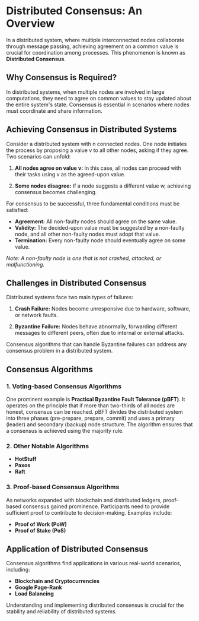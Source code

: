 # Distributed Consensus: An Overview

In a distributed system, where multiple interconnected nodes collaborate through message passing, achieving agreement on a common value is crucial for coordination among processes. This phenomenon is known as **Distributed Consensus**.

## Why Consensus is Required?

In distributed systems, when multiple nodes are involved in large computations, they need to agree on common values to stay updated about the entire system's state. Consensus is essential in scenarios where nodes must coordinate and share information.

## Achieving Consensus in Distributed Systems

Consider a distributed system with n connected nodes. One node initiates the process by proposing a value v to all other nodes, asking if they agree. Two scenarios can unfold:

1. **All nodes agree on value v:** In this case, all nodes can proceed with their tasks using v as the agreed-upon value.
    
2. **Some nodes disagree:** If a node suggests a different value w, achieving consensus becomes challenging.
    

For consensus to be successful, three fundamental conditions must be satisfied:

- **Agreement:** All non-faulty nodes should agree on the same value.
- **Validity:** The decided-upon value must be suggested by a non-faulty node, and all other non-faulty nodes must adopt that value.
- **Termination:** Every non-faulty node should eventually agree on some value.

_Note: A non-faulty node is one that is not crashed, attacked, or malfunctioning._

## Challenges in Distributed Consensus

Distributed systems face two main types of failures:

1. **Crash Failure:** Nodes become unresponsive due to hardware, software, or network faults.
    
2. **Byzantine Failure:** Nodes behave abnormally, forwarding different messages to different peers, often due to internal or external attacks.
    

Consensus algorithms that can handle Byzantine failures can address any consensus problem in a distributed system.

## Consensus Algorithms

### 1. Voting-based Consensus Algorithms

One prominent example is **Practical Byzantine Fault Tolerance (pBFT)**. It operates on the principle that if more than two-thirds of all nodes are honest, consensus can be reached. pBFT divides the distributed system into three phases (pre-prepare, prepare, commit) and uses a primary (leader) and secondary (backup) node structure. The algorithm ensures that a consensus is achieved using the majority rule.

### 2. Other Notable Algorithms

- **HotStuff**
- **Paxos**
- **Raft**

### 3. Proof-based Consensus Algorithms

As networks expanded with blockchain and distributed ledgers, proof-based consensus gained prominence. Participants need to provide sufficient proof to contribute to decision-making. Examples include:

- **Proof of Work (PoW)**
- **Proof of Stake (PoS)**

## Application of Distributed Consensus

Consensus algorithms find applications in various real-world scenarios, including:

- **Blockchain and Cryptocurrencies**
- **Google Page-Rank**
- **Load Balancing**

Understanding and implementing distributed consensus is crucial for the stability and reliability of distributed systems.